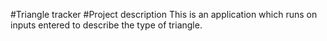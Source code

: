 #Triangle tracker
#Project description
This is an application which runs on inputs entered to describe the type of triangle.
#

